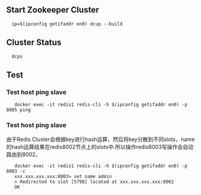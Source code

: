 ## Start Zookeeper Cluster
```
  ip=$(ipconfig getifaddr en0) dcup --build
```

## Cluster Status
```
  dcps
```

## Test
### Test host ping slave
```
   docker exec -it redis1 redis-cli -h $(ipconfig getifaddr en0) -p 8005 ping
```

### Test host ping slave
由于Redis Cluster会根据key进行hash运算，然后将key分散到不同slots，name的hash运算结果在redis8002节点上的slots中.所以操作redis8003写操作会自动路由到8002。
```
   docker exec -it redis1 redis-cli -h $(ipconfig getifaddr en0) -p 8003 -c
   xxx.xxx.xxx.xxx:8003> set name admin
   > Redirected to slot [5798] located at xxx.xxx.xxx.xxx:8002
   OK

```
